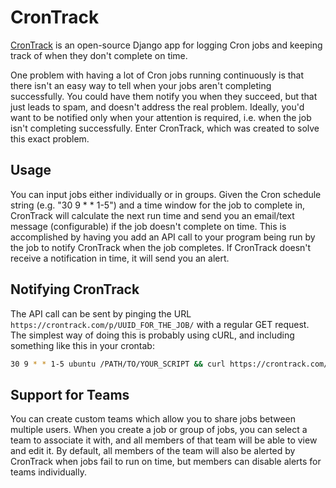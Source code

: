 # CronTrack

[CronTrack](https://crontrack.com) is an open-source Django app for logging Cron jobs and keeping track of when they don't complete on time. 

One problem with having a lot of Cron jobs running continuously is that there isn't an easy way to tell when your jobs aren't completing successfully. You could have them notify you when they succeed, but that just leads to spam, and doesn't address the real problem. Ideally, you'd want to be notified only when your attention is required, i.e. when the job isn't completing successfully. Enter CronTrack, which was created to solve this exact problem.

## Usage

You can input jobs either individually or in groups. Given the Cron schedule string (e.g. "30 9 * * 1-5") and a time window for the job to complete in, CronTrack will calculate the next run time and send you an email/text message (configurable) if the job doesn't complete on time. This is accomplished by having you add an API call to your program being run by the job to notify CronTrack when the job completes. If CronTrack doesn't receive a notification in time, it will send you an alert. 

## Notifying CronTrack

The API call can be sent by pinging the URL `https://crontrack.com/p/UUID_FOR_THE_JOB/` with a regular GET request. The simplest way of doing this is probably using cURL, and including something like this in your crontab:

```bash
30 9 * * 1-5 ubuntu /PATH/TO/YOUR_SCRIPT && curl https://crontrack.com/p/UUID_FOR_THE_JOB/
```

## Support for Teams

You can create custom teams which allow you to share jobs between multiple users. When you create a job or group of jobs, you can select a team to associate it with, and all members of that team will be able to view and edit it. By default, all members of the team will also be alerted by CronTrack when jobs fail to run on time, but members can disable alerts for teams individually.
